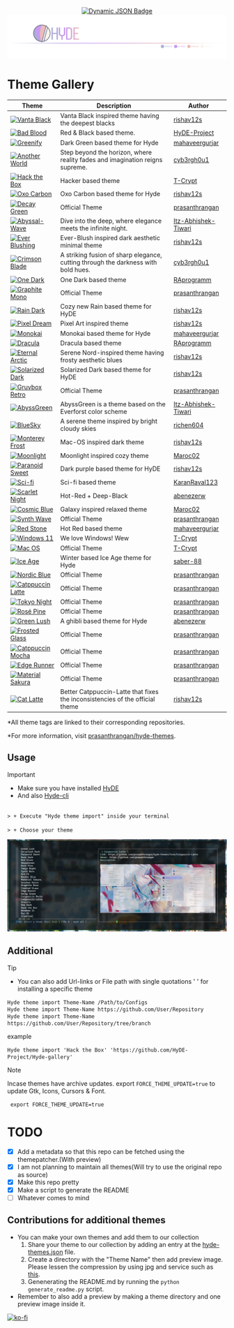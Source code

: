 <div align = center>
    <a href="https://discord.gg/AYbJ9MJez7">
<img alt="Dynamic JSON Badge" src="https://img.shields.io/badge/dynamic/json?url=https%3A%2F%2Fdiscordapp.com%2Fapi%2Finvites%2FmT5YqjaJFh%3Fwith_counts%3Dtrue&query=%24.approximate_member_count&suffix=%20members&style=for-the-badge&logo=discord&logoSize=auto&label=The%20HyDe%20Project&labelColor=ebbcba&color=c79bf0">
    </a>
</div>
<div align = center><img src="https://raw.githubusercontent.com/prasanthrangan/hyprdots/main/Source/assets/hyde_banner.png"><br></div>

# Theme Gallery

<!-- TABLE_START -->
| Theme | Description | Author |
| --- | --- | --- |
| [![Vanta Black](https://placehold.co/180x50/000000/FFFFFF?text=Vanta+Black&font=Oswald)](https://github.com/rishav12s/Vanta-Black) | Vanta Black inspired theme having the deepest blacks | [rishav12s](https://github.com/rishav12s) |
| [![Bad Blood](https://placehold.co/180x50/030000/DF1010?text=Bad+Blood&font=Oswald)](https://github.com/HyDE-Project/hyde-gallery/tree/Bad-Blood) | Red & Black based theme. | [HyDE-Project](https://github.com/HyDE-Project) |
| [![Greenify](https://placehold.co/180x50/0e120f/295233?text=Greenify&font=Oswald)](https://github.com/mahaveergurjar/Theme-Gallery/tree/Greenify) | Dark Green based theme for Hyde | [mahaveergurjar](https://github.com/mahaveergurjar) |
| [![Another World](https://placehold.co/180x50/11111B/6AA9C9?text=Another+World&font=Oswald)](https://github.com/cyb3rgh0u1/Another-World) | Step beyond the horizon, where reality fades and imagination reigns supreme. | [cyb3rgh0u1](https://github.com/cyb3rgh0u1) |
| [![Hack the Box](https://placehold.co/180x50/061234/50AA09?text=Hack+the+Box&font=Oswald)](https://github.com/HyDE-Project/hyde-gallery/tree/Hack-the-Box) | Hacker based theme | [T-Crypt](https://github.com/T-Crypt) |
| [![Oxo Carbon](https://placehold.co/180x50/161616/EE5396?text=Oxo+Carbon&font=Oswald)](https://github.com/rishav12s/Oxo-Carbon) | Oxo Carbon based theme for Hyde | [rishav12s](https://github.com/rishav12s) |
| [![Decay Green](https://placehold.co/180x50/14161E/95D3AF?text=Decay+Green&font=Oswald)](https://github.com/HyDE-Project/hyde-themes/tree/Decay-Green) | Official Theme | [prasanthrangan](https://github.com/prasanthrangan) |
| [![Abyssal-Wave](https://placehold.co/180x50/16161D/C8C093?text=Abyssal-Wave&font=Oswald)](https://github.com/Itz-Abhishek-Tiwari/Abyssal-Wave) | Dive into the deep, where elegance meets the infinite night. | [Itz-Abhishek-Tiwari](https://github.com/Itz-Abhishek-Tiwari) |
| [![Ever Blushing](https://placehold.co/180x50/141b1e/67b0e8?text=Ever+Blushing&font=Oswald)](https://github.com/rishav12s/Ever-Blushing) | Ever-Blush inspired dark aesthetic minimal theme | [rishav12s](https://github.com/rishav12s) |
| [![Crimson Blade](https://placehold.co/180x50/082451/D32D6B?text=Crimson+Blade&font=Oswald)](https://github.com/cyb3rgh0u1/Crimson-Blade) | A striking fusion of sharp elegance, cutting through the darkness with bold hues. | [cyb3rgh0u1](https://github.com/cyb3rgh0u1) |
| [![One Dark](https://placehold.co/180x50/1E212B/5B6B76?text=One+Dark&font=Oswald)](https://github.com/RAprogramm/HyDe-Themes/tree/One-Dark) | One Dark based theme | [RAprogramm](https://github.com/RAprogramm) |
| [![Graphite Mono](https://placehold.co/180x50/222222/D9D9D9?text=Graphite+Mono&font=Oswald)](https://github.com/HyDE-Project/hyde-themes/tree/Graphite-Mono) | Official Theme | [prasanthrangan](https://github.com/prasanthrangan) |
| [![Rain Dark](https://placehold.co/180x50/1E2233/822195?text=Rain+Dark&font=Oswald)](https://github.com/rishav12s/Rain-Dark) | Cozy new Rain based theme for HyDE | [rishav12s](https://github.com/rishav12s) |
| [![Pixel Dream](https://placehold.co/180x50/282828/EBDDB2?text=Pixel+Dream&font=Oswald)](https://github.com/rishav12s/Pixel-Dream) | Pixel Art inspired theme | [rishav12s](https://github.com/rishav12s) |
| [![Monokai](https://placehold.co/180x50/2d2a2e/f92672?text=Monokai&font=Oswald)](https://github.com/mahaveergurjar/Theme-Gallery/tree/Monokai) | Monokai based theme for Hyde | [mahaveergurjar](https://github.com/mahaveergurjar) |
| [![Dracula](https://placehold.co/180x50/2B2E3B/607988?text=Dracula&font=Oswald)](https://github.com/RAprogramm/HyDe-Themes/tree/Dracula) | Dracula based theme | [RAprogramm](https://github.com/RAprogramm) |
| [![Eternal Arctic](https://placehold.co/180x50/2E3440/88C0D0?text=Eternal+Arctic&font=Oswald)](https://github.com/rishav12s/Eternal-Arctic) | Serene Nord-inspired theme having frosty aesthetic blues | [rishav12s](https://github.com/rishav12s) |
| [![Solarized Dark](https://placehold.co/180x50/044655/259E9C?text=Solarized+Dark&font=Oswald)](https://github.com/rishav12s/Solarized-Dark) | Solarized Dark based theme for HyDE | [rishav12s](https://github.com/rishav12s) |
| [![Gruvbox Retro](https://placehold.co/180x50/353842/ADAE89?text=Gruvbox+Retro&font=Oswald)](https://github.com/HyDE-Project/hyde-themes/tree/Gruvbox-Retro) | Official Theme | [prasanthrangan](https://github.com/prasanthrangan) |
| [![AbyssGreen](https://placehold.co/180x50/373C3F/83B38E?text=AbyssGreen&font=Oswald)](https://github.com/Itz-Abhishek-Tiwari/AbyssGreen) | AbyssGreen is a theme based on the Everforst color scheme | [Itz-Abhishek-Tiwari](https://github.com/Itz-Abhishek-Tiwari) |
| [![BlueSky](https://placehold.co/180x50/294052/AACBF0?text=BlueSky&font=Oswald)](https://github.com/richen604/BlueSky) | A serene theme inspired by bright cloudy skies | [richen604](https://github.com/richen604) |
| [![Monterey Frost](https://placehold.co/180x50/3B4252/D8DEE9?text=Monterey+Frost&font=Oswald)](https://github.com/rishav12s/Monterey-Frost) | Mac-OS inspired dark theme | [rishav12s](https://github.com/rishav12s) |
| [![Moonlight](https://placehold.co/180x50/403C64/40FFFF?text=Moonlight&font=Oswald)](https://github.com/Maroc02/Moonlight) | Moonlight inspired cozy theme | [Maroc02](https://github.com/Maroc02) |
| [![Paranoid Sweet](https://placehold.co/180x50/821595/51ABAB?text=Paranoid+Sweet&font=Oswald)](https://github.com/rishav12s/Paranoid-Sweet) | Dark purple based theme for HyDE | [rishav12s](https://github.com/rishav12s) |
| [![Sci-fi](https://placehold.co/180x50/0D55B2/249CB6?text=Sci-fi&font=Oswald)](https://github.com/KaranRaval123/Sci-fi) | Sci-fi based theme | [KaranRaval123](https://github.com/KaranRaval123) |
| [![Scarlet Night](https://placehold.co/180x50/FF0000/0A0A0A?text=Scarlet+Night&font=Oswald)](https://github.com/abenezerw/Scarlet-Night) | Hot-Red + Deep-Black | [abenezerw](https://github.com/abenezerw) |
| [![Cosmic Blue](https://placehold.co/180x50/444B6A/7AA2F7?text=Cosmic+Blue&font=Oswald)](https://github.com/Maroc02/Cosmic-Blue) | Galaxy inspired relaxed theme | [Maroc02](https://github.com/Maroc02) |
| [![Synth Wave](https://placehold.co/180x50/495495/ff7edb?text=Synth+Wave&font=Oswald)](https://github.com/HyDE-Project/hyde-themes/tree/Synth-Wave) | Official Theme | [prasanthrangan](https://github.com/prasanthrangan) |
| [![Red Stone](https://placehold.co/180x50/7E5655/C94342?text=Red+Stone&font=Oswald)](https://github.com/mahaveergurjar/Theme-Gallery/tree/Red_Stone) | Hot Red based theme | [mahaveergurjar](https://github.com/mahaveergurjar) |
| [![Windows 11](https://placehold.co/180x50/277AE6/D2DCFD?text=Windows+11&font=Oswald)](https://github.com/HyDE-Project/hyde-gallery/tree/Windows-11) | We love Windows! Wew | [T-Crypt](https://github.com/T-Crypt) |
| [![Mac OS](https://placehold.co/180x50/857990/B9D7EA?text=Mac+OS&font=Oswald)](https://github.com/HyDE-Project/hyde-gallery/tree/Mac-Os) | Official Theme | [T-Crypt](https://github.com/T-Crypt) |
| [![Ice Age](https://placehold.co/180x50/00c1e4cc/0E2840B3?text=Ice+Age&font=Oswald)](https://github.com/saber-88/Ice-Age) | Winter based Ice Age theme for Hyde | [saber-88](https://github.com/saber-88) |
| [![Nordic Blue](https://placehold.co/180x50/7B98B8/CAD7E1?text=Nordic+Blue&font=Oswald)](https://github.com/HyDE-Project/hyde-themes/tree/Nordic-Blue) | Official Theme | [prasanthrangan](https://github.com/prasanthrangan) |
| [![Catppuccin Latte](https://placehold.co/180x50/dd7878/eff1f5?text=Catppuccin+Latte&font=Oswald)](https://github.com/HyDE-Project/hyde-themes/tree/Catppuccin-Latte) | Official Theme | [prasanthrangan](https://github.com/prasanthrangan) |
| [![Tokyo Night](https://placehold.co/180x50/7aa2f7/24283b?text=Tokyo+Night&font=Oswald)](https://github.com/HyDE-Project/hyde-themes/tree/Tokyo-Night) | Official Theme | [prasanthrangan](https://github.com/prasanthrangan) |
| [![Rosé Pine](https://placehold.co/180x50/c4a7e7/191724?text=Rosé+Pine&font=Oswald)](https://github.com/HyDE-Project/hyde-themes/tree/Rose-Pine) | Official Theme | [prasanthrangan](https://github.com/prasanthrangan) |
| [![Green Lush](https://placehold.co/180x50/89E574/153550?text=Green+Lush&font=Oswald)](https://github.com/abenezerw/Green-Lush) | A ghibli based theme for Hyde | [abenezerw](https://github.com/abenezerw) |
| [![Frosted Glass](https://placehold.co/180x50/7ed6ff/1e4c84?text=Frosted+Glass&font=Oswald)](https://github.com/HyDE-Project/hyde-themes/tree/Frosted-Glass) | Official Theme | [prasanthrangan](https://github.com/prasanthrangan) |
| [![Catppuccin Mocha](https://placehold.co/180x50/b4befe/11111b?text=Catppuccin+Mocha&font=Oswald)](https://github.com/HyDE-Project/hyde-themes/tree/Catppuccin-Mocha) | Official Theme | [prasanthrangan](https://github.com/prasanthrangan) |
| [![Edge Runner](https://placehold.co/180x50/fada16/000000?text=Edge+Runner&font=Oswald)](https://github.com/HyDE-Project/hyde-themes/tree/Edge-Runner) | Official Theme | [prasanthrangan](https://github.com/prasanthrangan) |
| [![Material Sakura](https://placehold.co/180x50/f2e9e1/b4637a?text=Material+Sakura&font=Oswald)](https://github.com/HyDE-Project/hyde-themes/tree/Material-Sakura) | Official Theme | [prasanthrangan](https://github.com/prasanthrangan) |
| [![Cat Latte](https://placehold.co/180x50/EFF1F5/DD7878?text=Cat+Latte&font=Oswald)](https://github.com/rishav12s/Cat-Latte) | Better Catppuccin-Latte that fixes the inconsistencies of the official theme | [rishav12s](https://github.com/rishav12s) |

<!-- TABLE_END -->

\*All theme tags are linked to their corresponding repositories.

\*For more information, visit [prasanthrangan/hyde-themes](https://github.com/prasanthrangan/hyde-themes).

## Usage

> [!IMPORTANT]
>
> - Make sure you have installed [HyDE](https://github.com/prasanthrangan/hyprdots)
> - And also [Hyde-cli](https://github.com/HyDE-Project/Hyde-cli)

```shell

> + Execute "Hyde theme import" inside your terminal

> + Choose your theme
```

![image](https://github.com/HyDE-Project/hyde-gallery/blob/43e6cce54698f24842ae2fbb7b80e79556a21e02/assets/HydeThemes.png)

## Additional

> [!TIP]
>
> - You can also add Url-links or File path with single quotations ' ' for installing a specific theme

```shell
Hyde theme import Theme-Name /Path/to/Configs
Hyde theme import Theme-Name https://github.com/User/Repository
Hyde theme import Theme-Name https://github.com/User/Repository/tree/branch
```

example

```
Hyde theme import 'Hack the Box' 'https://github.com/HyDE-Project/Hyde-gallery'
```

> [!NOTE]
> Incase themes have archive updates. export `FORCE_THEME_UPDATE=true` to update Gtk, Icons, Cursors & Font.

```shell
 export FORCE_THEME_UPDATE=true
```

# TODO

- [x] Add a metadata so that this repo can be fetched using the themepatcher.(With preview)
- [x] I am not planning to maintain all themes(Will try to use the original repo as source)
- [x] Make this repo pretty
- [X] Make a script to generate the README
- [ ] Whatever comes to mind

## Contributions for additional themes

- You can make your own themes and add them to our collection
    1. Share your theme to our collection by adding an entry at the [hyde-themes.json](https://github.com/HyDE-Project/hyde-gallery/blob/hyde-gallery/hyde-themes.json) file.
    2. Create a directory with the "Theme Name" then add preview image. Please  lessen the compression by using jpg and service such as [this](https://www.iloveimg.com/compress-image).
    3. Genenerating the README.md by running the ` python generate_readme.py ` script.
- Remember to also add a preview by making a theme directory and one preview image inside it.

[![ko-fi](https://ko-fi.com/img/githubbutton_sm.svg)](https://ko-fi.com/A0A3TECUZ)
